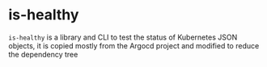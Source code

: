 # is-healthy

`is-healthy` is a library and CLI to test the status of Kubernetes JSON objects, it is copied mostly from the Argocd project and modified to reduce the dependency tree
